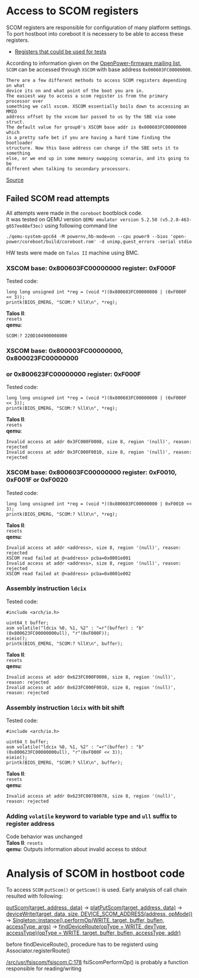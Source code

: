# Access to SCOM registers

SCOM registers are responsible for configuration of many platform settings.
To port hostboot into coreboot it is necessery to be able to access these registers.

* [Registers that could be used for tests](https://github.com/3mdeb/openpower-coreboot-docs/blob/main/devnotes/register_for_SCOM_tests.md)

According to information given on the [OpenPower-firmware mailing list](https://lists.ozlabs.org/pipermail/openpower-firmware/2020-December/000602.html),
`SCOM` can be accessed through `XSCOM` with base address `0x000603FC00000000`.

```
There are a few different methods to access SCOM registers depending on what
device its on and what point of the boot you are in.
The easiest way to access a scom register is from the primary processor over
something we call xscom. XSCOM essentially boils down to accessing an MMIO
address offset by the xscom bar passed to us by the SBE via some struct.
The default value for group0's XSCOM base addr is 0x000603FC00000000 which
is a pretty safe bet if you are having a hard time finding the bootloader
structure. Now this base address can change if the SBE sets it to something
else, or we end up in some memory swapping scenario, and its going to be
different when talking to secondary processors.
```
[Source](https://lists.ozlabs.org/pipermail/openpower-firmware/2020-December/000602.html)

## Failed SCOM read attempts

All attempts were made in the `coreboot` bootblock code.\
It was tested on QEMU version `QEMU emulator version 5.2.50 (v5.2.0-463-g657ee88ef3ec)` using following command line
```
./qemu-system-ppc64 -M powernv,hb-mode=on --cpu power9 --bios 'open-power/coreboot/build/coreboot.rom' -d unimp,guest_errors -serial stdio
```
HW tests were made on `Talos II` machine using BMC.

### XSCOM base: **0x800603FC00000000** register: **0xF000F**
Tested code:
```
long long unsigned int *reg = (void *)(0x800603FC00000000 | (0xF000F << 3));
printk(BIOS_EMERG, "SCOM:? %llX\n", *reg);
```
**Talos II**:\
`resets`\
**qemu**:
```
SCOM:? 220D104900008000
```

### XSCOM base: **0x800003FC00000000**, **0x800023FC00000000**
### or **0x800623FC00000000** register: **0xF000F**
Tested code:
```
long long unsigned int *reg = (void *)(0x800603FC00000000 | (0xF000F << 3));
printk(BIOS_EMERG, "SCOM:? %llX\n", *reg);
```
**Talos II**:\
`resets`\
**qemu**:
```
Invalid access at addr 0x3FC000F0008, size 8, region '(null)', reason: rejected
Invalid access at addr 0x3FC000F0010, size 8, region '(null)', reason: rejected
```


### XSCOM base: **0x800603FC00000000** register: **0xF0010**, **0xF001F** or **0xF0020**
Tested code:
```
long long unsigned int *reg = (void *)(0x800603FC00000000 | 0xF0010 << 3);
printk(BIOS_EMERG, "SCOM:? %llX\n", *reg);
```
**Talos II**:\
`resets`\
**qemu**:
```
Invalid access at addr <address>, size 8, region '(null)', reason: rejected
XSCOM read failed at @<address> pcba=0x0001e001
Invalid access at addr <address>, size 8, region '(null)', reason: rejected
XSCOM read failed at @<address> pcba=0x0001e002
```

### Assembly instruction **`ldcix`**
Tested code:
```
#include <arch/io.h>

uint64_t buffer;
asm volatile("ldcix %0, %1, %2" : "=r"(buffer) : "b"(0x800623FC00000000ull), "r"(0xF000F));
eieio();
printk(BIOS_EMERG, "SCOM:? %llX\n", buffer);
```
**Talos II**:\
`resets`\
**qemu**:
```
Invalid access at addr 0x623FC000F0008, size 8, region '(null)', reason: rejected
Invalid access at addr 0x623FC000F0010, size 8, region '(null)', reason: rejected
```

### Assembly instruction **`ldcix`** with bit shift
Tested code:
```
#include <arch/io.h>

uint64_t buffer;
asm volatile("ldcix %0, %1, %2" : "=r"(buffer) : "b"(0x800623FC00000000ull), "r"(0xF000F << 3));
eieio();
printk(BIOS_EMERG, "SCOM:? %llX\n", buffer);
```
**Talos II**:\
`resets`\
**qemu**:
```
Invalid access at addr 0x623FC00780078, size 8, region '(null)', reason: rejected
```

### Adding **`volatile`** keyword to variable type and **`ull`** suffix to register address
Code behavior was unchanged\
**Talos II**: `resets`\
**qemu**: Outputs information about invalid access to stdout

# Analysis of SCOM in hostboot code

To access `SCOM` `putScom()` or `getScom()` is used.
Early analysis of call chain resulted with following:

   [putScom(target, address, data)](https://github.com/open-power/hostboot/blob/a4af0cc2d6432eff344e28335560dd72409b4d50/src/include/usr/fapi2/hw_access.H#L119)
-> [platPutScom(target, address, data)](https://github.com/open-power/hostboot/blob/a4af0cc2d6432eff344e28335560dd72409b4d50/src/usr/fapi2/plat_hw_access.C#L148)
-> [deviceWrite(target, data, size, DEVICE_SCOM_ADDRESS(address, opMode))](https://github.com/open-power/hostboot/blob/a4af0cc2d6432eff344e28335560dd72409b4d50/src/usr/devicefw/userif.C#L62)
-> [Singleton<Associator>::instance().performOp(WRITE, target, buffer, buflen, accessType, args)](https://github.com/open-power/hostboot/blob/a4af0cc2d6432eff344e28335560dd72409b4d50/src/usr/devicefw/associator.C#L161)
-> [findDeviceRoute(opType = WRITE, devType, accessType)(opType = WRITE, target, buffer, buflen, accessType, addr)](https://github.com/open-power/hostboot/blob/a4af0cc2d6432eff344e28335560dd72409b4d50/src/usr/devicefw/associator.C#L243)

before findDeviceRoute(), procedure has to be registerd using Associator.registerRoute()

[/src/usr/fsiscom/fsiscom.C:178](https://github.com/open-power/hostboot/blob/a4af0cc2d6432eff344e28335560dd72409b4d50/src/usr/fsiscom/fsiscom.C#L178) fsiScomPerformOp() is probably a function responsible for reading/writing
